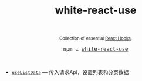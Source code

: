 <div align="center">
  <h1>
    <br/>
    <br />
    white-react-use
    <br />
    <br />
  </h1>
  <sup>
    Collection of essential <a href="https://reactjs.org/docs/hooks-intro.html">React Hooks</a>.</em>
  </sup>
  <br />
  <pre>npm i <a href="https://www.npmjs.com/package/white-react-use">white-react-use</a></pre>
  <br />
</div>

- [`useListData`](./docs/useListData.md) &mdash; 传入请求Api，设置列表和分页数据
